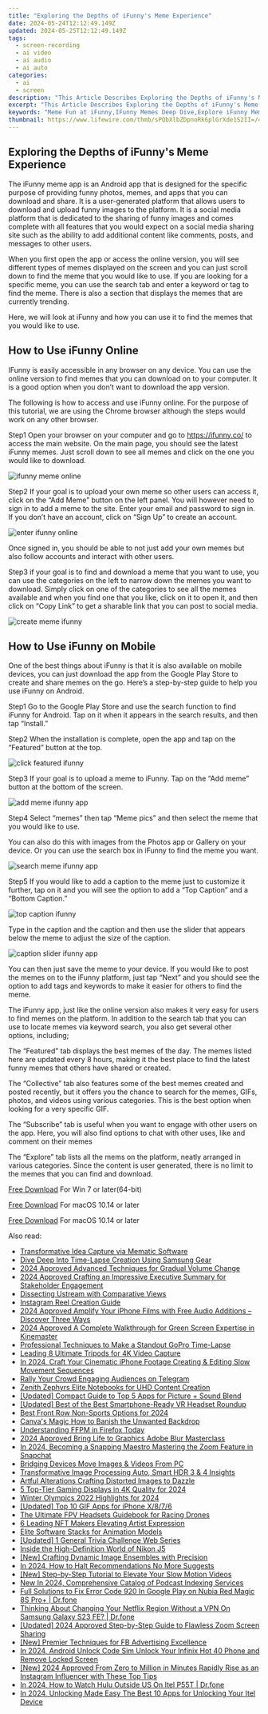 ```yaml
---
title: "Exploring the Depths of iFunny's Meme Experience"
date: 2024-05-24T12:12:49.149Z
updated: 2024-05-25T12:12:49.149Z
tags: 
  - screen-recording
  - ai video
  - ai audio
  - ai auto
categories: 
  - ai
  - screen
description: "This Article Describes Exploring the Depths of iFunny's Meme Experience"
excerpt: "This Article Describes Exploring the Depths of iFunny's Meme Experience"
keywords: "Meme Fun at iFunny,IFunny Memes Deep Dive,Explore iFunny Memes,Laughing with iFunny Meme's,IFunny Humor Adventure,Navigating iFunny Memes,Discovering iFunny Meme Content"
thumbnail: https://www.lifewire.com/thmb/sPQbXlbZDpnoRk6plGrXde1S2II=/400x300/filters:no_upscale():max_bytes(150000):strip_icc()/womanwavingtolaptopwebcam-5b5b9b9bc9e77c004fc62a04.jpg
---
```


## Exploring the Depths of iFunny's Meme Experience

The iFunny meme app is an Android app that is designed for the specific purpose of providing funny photos, memes, and apps that you can download and share. It is a user-generated platform that allows users to download and upload funny images to the platform. It is a social media platform that is dedicated to the sharing of funny images and comes complete with all features that you would expect on a social media sharing site such as the ability to add additional content like comments, posts, and messages to other users.

When you first open the app or access the online version, you will see different types of memes displayed on the screen and you can just scroll down to find the meme that you would like to use. If you are looking for a specific meme, you can use the search tab and enter a keyword or tag to find the meme. There is also a section that displays the memes that are currently trending.

Here, we will look at iFunny and how you can use it to find the memes that you would like to use.

## How to Use iFunny Online

IFunny is easily accessible in any browser on any device. You can use the online version to find memes that you can download on to your computer. It is a good option when you don’t want to download the app version.

The following is how to access and use iFunny online. For the purpose of this tutorial, we are using the Chrome browser although the steps would work on any other browser.

Step1 Open your browser on your computer and go to <https://ifunny.co/> to access the main website. On the main page, you should see the latest iFunny memes. Just scroll down to see all memes and click on the one you would like to download.

![ifunny meme online](https://images.wondershare.com/filmora/article-images/2022/07/ifunny-meme-online.jpg)

Step2 If your goal is to upload your own meme so other users can access it, click on the “Add Meme” button on the left panel. You will however need to sign in to add a meme to the site. Enter your email and password to sign in. If you don’t have an account, click on “Sign Up” to create an account.

![enter ifunny online](https://images.wondershare.com/filmora/article-images/2022/07/enter-ifunny-online.jpg)

Once signed in, you should be able to not just add your own memes but also follow accounts and interact with other users.

Step3 if your goal is to find and download a meme that you want to use, you can use the categories on the left to narrow down the memes you want to download. Simply click on one of the categories to see all the memes available and when you find one that you like, click on it to open it, and then click on “Copy Link” to get a sharable link that you can post to social media.

![create meme ifunny](https://images.wondershare.com/filmora/article-images/2022/07/create-meme-ifunny.jpg)

## How to Use iFunny on Mobile

One of the best things about iFunny is that it is also available on mobile devices, you can just download the app from the Google Play Store to create and share memes on the go. Here’s a step-by-step guide to help you use iFunny on Android.

Step1 Go to the Google Play Store and use the search function to find iFunny for Android. Tap on it when it appears in the search results, and then tap “Install.”

Step2 When the installation is complete, open the app and tap on the “Featured” button at the top.

![click featured ifunny](https://images.wondershare.com/filmora/article-images/2022/07/click-featured-ifunny.jpg)

Step3 If your goal is to upload a meme to iFunny. Tap on the “Add meme” button at the bottom of the screen.

![add meme ifunny app](https://images.wondershare.com/filmora/article-images/2022/07/add-meme-ifunny-app.jpg)

Step4 Select “memes” then tap “Meme pics” and then select the meme that you would like to use.

You can also do this with images from the Photos app or Gallery on your device. Or you can use the search box in iFunny to find the meme you want.

![search meme ifunny app](https://images.wondershare.com/filmora/article-images/2022/07/search-meme-ifunny-app.jpg)

Step5 If you would like to add a caption to the meme just to customize it further, tap on it and you will see the option to add a “Top Caption” and a “Bottom Caption.”

![top caption ifunny](https://images.wondershare.com/filmora/article-images/2022/07/top-caption-ifunny.jpg)

Type in the caption and the caption and then use the slider that appears below the meme to adjust the size of the caption.

![caption slider ifunny app](https://images.wondershare.com/filmora/article-images/2022/07/caption-slider-ifunny-app.jpg)

You can then just save the meme to your device. If you would like to post the memes on to the iFunny platform, just tap “Next” and you should see the option to add tags and keywords to make it easier for others to find the meme.

The iFunny app, just like the online version also makes it very easy for users to find memes on the platform. In addition to the search tab that you can use to locate memes via keyword search, you also get several other options, including;

The “Featured” tab displays the best memes of the day. The memes listed here are updated every 8 hours, making it the best place to find the latest funny memes that others have shared or created.

The “Collective” tab also features some of the best memes created and posted recently, but it offers you the chance to search for the memes, GIFs, photos, and videos using various categories. This is the best option when looking for a very specific GIF.

The “Subscribe” tab is useful when you want to engage with other users on the app. Here, you will also find options to chat with other uses, like and comment on their memes

The “Explore” tab lists all the mems on the platform, neatly arranged in various categories. Since the content is user generated, there is no limit to the memes that you can find and download.

[Free Download](https://tools.techidaily.com/wondershare/filmora/download/) For Win 7 or later(64-bit)

[Free Download](https://tools.techidaily.com/wondershare/filmora/download/) For macOS 10.14 or later

[Free Download](https://tools.techidaily.com/wondershare/filmora/download/) For macOS 10.14 or later

<ins class="adsbygoogle"
     style="display:block"
     data-ad-format="autorelaxed"
     data-ad-client="ca-pub-7571918770474297"
     data-ad-slot="1223367746"></ins>

<ins class="adsbygoogle"
     style="display:block"
     data-ad-format="autorelaxed"
     data-ad-client="ca-pub-7571918770474297"
     data-ad-slot="1223367746"></ins>



<ins class="adsbygoogle"
     style="display:block"
     data-ad-client="ca-pub-7571918770474297"
     data-ad-slot="8358498916"
     data-ad-format="auto"
     data-full-width-responsive="true"></ins>


<span class="atpl-alsoreadstyle">Also read:</span>
<div><ul>
<li><a href="https://extra-information.techidaily.com/transformative-idea-capture-via-mematic-software/"><u>Transformative Idea Capture via Mematic Software</u></a></li>
<li><a href="https://extra-information.techidaily.com/dive-deep-into-time-lapse-creation-using-samsung-gear/"><u>Dive Deep Into Time-Lapse Creation Using Samsung Gear</u></a></li>
<li><a href="https://extra-information.techidaily.com/2024-approved-advanced-techniques-for-gradual-volume-change/"><u>2024 Approved  Advanced Techniques for Gradual Volume Change</u></a></li>
<li><a href="https://extra-information.techidaily.com/2024-approved-crafting-an-impressive-executive-summary-for-stakeholder-engagement/"><u>2024 Approved  Crafting an Impressive Executive Summary for Stakeholder Engagement</u></a></li>
<li><a href="https://extra-information.techidaily.com/dissecting-ustream-with-comparative-views/"><u>Dissecting Ustream with Comparative Views</u></a></li>
<li><a href="https://extra-information.techidaily.com/instagram-reel-creation-guide/"><u>Instagram Reel Creation Guide</u></a></li>
<li><a href="https://extra-information.techidaily.com/2024-approved-amplify-your-iphone-films-with-free-audio-additions-discover-three-ways/"><u>2024 Approved  Amplify Your iPhone Films with Free Audio Additions – Discover Three Ways</u></a></li>
<li><a href="https://extra-information.techidaily.com/2024-approved-a-complete-walkthrough-for-green-screen-expertise-in-kinemaster/"><u>2024 Approved  A Complete Walkthrough for Green Screen Expertise in Kinemaster</u></a></li>
<li><a href="https://extra-information.techidaily.com/professional-techniques-to-make-a-standout-gopro-time-lapse/"><u>Professional Techniques to Make a Standout GoPro Time-Lapse</u></a></li>
<li><a href="https://extra-information.techidaily.com/leading-8-ultimate-tripods-for-4k-video-capture/"><u>Leading 8 Ultimate Tripods for 4K Video Capture</u></a></li>
<li><a href="https://extra-information.techidaily.com/in-2024-craft-your-cinematic-iphone-footage-creating-and-editing-slow-movement-sequences/"><u>In 2024, Craft Your Cinematic iPhone Footage  Creating & Editing Slow Movement Sequences</u></a></li>
<li><a href="https://extra-information.techidaily.com/rally-your-crowd-engaging-audiences-on-telegram/"><u>Rally Your Crowd  Engaging Audiences on Telegram</u></a></li>
<li><a href="https://extra-information.techidaily.com/zenith-zephyrs-elite-notebooks-for-uhd-content-creation/"><u>Zenith Zephyrs  Elite Notebooks for UHD Content Creation</u></a></li>
<li><a href="https://extra-information.techidaily.com/updated-compact-guide-to-top-5-apps-for-picture-plus-sound-blend/"><u>[Updated] Compact Guide to Top 5 Apps for Picture + Sound Blend</u></a></li>
<li><a href="https://extra-information.techidaily.com/updated-best-of-the-best-smartphone-ready-vr-headset-roundup/"><u>[Updated] Best of the Best  Smartphone-Ready VR Headset Roundup</u></a></li>
<li><a href="https://extra-information.techidaily.com/best-front-row-non-sports-options-for-2024/"><u>Best Front Row Non-Sports Options for 2024</u></a></li>
<li><a href="https://extra-information.techidaily.com/canvas-magic-how-to-banish-the-unwanted-backdrop/"><u>Canva's Magic  How to Banish the Unwanted Backdrop</u></a></li>
<li><a href="https://extra-information.techidaily.com/understanding-ffpm-in-firefox-today/"><u>Understanding FFPM in Firefox Today</u></a></li>
<li><a href="https://extra-information.techidaily.com/2024-approved-bring-life-to-graphics-adobe-blur-masterclass/"><u>2024 Approved  Bring Life to Graphics  Adobe Blur Masterclass</u></a></li>
<li><a href="https://extra-information.techidaily.com/in-2024-becoming-a-snapping-maestro-mastering-the-zoom-feature-in-snapchat/"><u>In 2024, Becoming a Snapping Maestro  Mastering the Zoom Feature in Snapchat</u></a></li>
<li><a href="https://extra-information.techidaily.com/bridging-devices-move-images-and-videos-from-pc/"><u>Bridging Devices  Move Images & Videos From PC</u></a></li>
<li><a href="https://extra-information.techidaily.com/transformative-image-processing-auto-smart-hdr-3-and-4-insights/"><u>Transformative Image Processing  Auto, Smart HDR 3 & 4 Insights</u></a></li>
<li><a href="https://extra-information.techidaily.com/artful-alterations-crafting-distorted-images-to-dazzle/"><u>Artful Alterations  Crafting Distorted Images to Dazzle</u></a></li>
<li><a href="https://extra-information.techidaily.com/5-top-tier-gaming-displays-in-4k-quality-for-2024/"><u>5 Top-Tier Gaming Displays in 4K Quality for 2024</u></a></li>
<li><a href="https://extra-information.techidaily.com/winter-olympics-2022-highlights-for-2024/"><u>Winter Olympics 2022 Highlights for 2024</u></a></li>
<li><a href="https://extra-information.techidaily.com/updated-top-10-gif-apps-for-iphone-x876/"><u>[Updated] Top 10 GIF Apps for iPhone X/8/7/6</u></a></li>
<li><a href="https://extra-information.techidaily.com/the-ultimate-fpv-headsets-guidebook-for-racing-drones/"><u>The Ultimate FPV Headsets Guidebook for Racing Drones</u></a></li>
<li><a href="https://extra-information.techidaily.com/6-leading-nft-makers-elevating-artist-expression/"><u>6 Leading NFT Makers Elevating Artist Expression</u></a></li>
<li><a href="https://extra-information.techidaily.com/elite-software-stacks-for-animation-models/"><u>Elite Software Stacks for Animation Models</u></a></li>
<li><a href="https://extra-information.techidaily.com/updated-1-general-trivia-challenge-web-series/"><u>[Updated] 1 General Trivia Challenge Web Series</u></a></li>
<li><a href="https://extra-information.techidaily.com/inside-the-high-definition-world-of-nikon-j5/"><u>Inside the High-Definition World of Nikon J5</u></a></li>
<li><a href="https://extra-information.techidaily.com/new-crafting-dynamic-image-ensembles-with-precision/"><u>[New] Crafting Dynamic Image Ensembles with Precision</u></a></li>
<li><a href="https://instagram-videos.techidaily.com/in-2024-how-to-halt-recommendations-no-more-suggests/"><u>In 2024, How to Halt Recommendations  No More Suggests</u></a></li>
<li><a href="https://instagram-clips.techidaily.com/new-step-by-step-tutorial-to-elevate-your-slow-motion-videos/"><u>[New] Step-by-Step Tutorial to Elevate Your Slow Motion Videos</u></a></li>
<li><a href="https://audio-shaping.techidaily.com/new-in-2024-comprehensive-catalog-of-podcast-indexing-services/"><u>New In 2024, Comprehensive Catalog of Podcast Indexing Services</u></a></li>
<li><a href="https://howto.techidaily.com/full-solutions-to-fix-error-code-920-in-google-play-on-nubia-red-magic-8s-proplus-drfone-by-drfone-fix-android-problems-fix-android-problems/"><u>Full Solutions to Fix Error Code 920 In Google Play on Nubia Red Magic 8S Pro+ | Dr.fone</u></a></li>
<li><a href="https://fake-location.techidaily.com/thinking-about-changing-your-netflix-region-without-a-vpn-on-samsung-galaxy-s23-fe-drfone-by-drfone-virtual-android/"><u>Thinking About Changing Your Netflix Region Without a VPN On Samsung Galaxy S23 FE? | Dr.fone</u></a></li>
<li><a href="https://visual-screen-recording.techidaily.com/updated-2024-approved-step-by-step-guide-to-flawless-zoom-screen-sharing/"><u>[Updated] 2024 Approved  Step-by-Step Guide to Flawless Zoom Screen Sharing</u></a></li>
<li><a href="https://facebook-video-recording.techidaily.com/new-premier-techniques-for-fb-advertising-excellence/"><u>[New] Premier Techniques for FB Advertising Excellence</u></a></li>
<li><a href="https://sim-unlock.techidaily.com/in-2024-android-unlock-code-sim-unlock-your-infinix-hot-40-phone-and-remove-locked-screen-by-drfone-android/"><u>In 2024, Android Unlock Code Sim Unlock Your Infinix Hot 40 Phone and Remove Locked Screen</u></a></li>
<li><a href="https://instagram-video-recordings.techidaily.com/new-2024-approved-from-zero-to-million-in-minutes-rapidly-rise-as-an-instagram-influencer-with-these-top-tips/"><u>[New] 2024 Approved  From Zero to Million in Minutes  Rapidly Rise as an Instagram Influencer with These Top Tips</u></a></li>
<li><a href="https://phone-solutions.techidaily.com/in-2024-how-to-watch-hulu-outside-us-on-itel-p55t-drfone-by-drfone-virtual-android/"><u>In 2024, How to Watch Hulu Outside US On Itel P55T | Dr.fone</u></a></li>
<li><a href="https://unlock-android.techidaily.com/in-2024-unlocking-made-easy-the-best-10-apps-for-unlocking-your-itel-device-by-drfone-android/"><u>In 2024, Unlocking Made Easy The Best 10 Apps for Unlocking Your Itel Device</u></a></li>
</ul></div>

